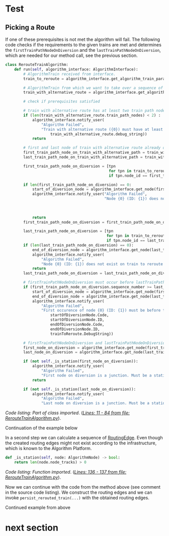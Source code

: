 # Test

## Picking a Route


If one of these prerequisites is not met the algorithm will fail. The following code checks if the requirements to the given trains are met and determines the `firstTrainPathNodeOnDiversion` and the `lastTrainPathNodeOnDiversion`, which are needed for 
our method call, see the previous section.

```python
class RerouteTrainAlgorithm:
    def run(self, algorithm_interface: AlgorithmInterface):
        # AlgorithmTrain received from interface.
        train_to_reroute = algorithm_interface.get_algorithm_train_parameter("trainToReroute")

        # AlgorithmTrain from which we want to take over a sequence of nodes
        train_with_alternative_route = algorithm_interface.get_algorithm_train_parameter("trainWithAlternativeRoute")

        # check if prerequisites satisfied

        # train with alternative route has at least two train path nodes
        if (len(train_with_alternative_route.train_path_nodes) < 2) :
            algorithm_interface.notify_user(
                "Algorithm Failed",
                "Train with alternative route ({0}) must have at least two train path nodes. Algorithm aborted. ".format(
                    train_with_alternative_route.debug_string))
            return

        # first and last node of train with alternative route already occur in the train path of the train to reroute.
        first_train_path_node_on_train_with_alternative_path = train_with_alternative_route.train_path_nodes[0]
        last_train_path_node_on_train_with_alternative_path = train_with_alternative_route.train_path_nodes[-1]

        first_train_path_node_on_diversion = [tpn
                                              for tpn in train_to_reroute.train_path_nodes
                                              if tpn.node_id == first_train_path_node_on_train_with_alternative_path.node_id]

        if len(first_train_path_node_on_diversion) == 0:
            start_of_diversion_node = algorithm_interface.get_node(first_train_path_node_on_train_with_alternative_path.node_id)
            algorithm_interface.notify_user("Algorithm Failed",
                                            "Node {0} (ID: {1}) does not exist on train to reroute ({2}). Algorithm aborted. ".format(
                                                                            startOfDiversionNode.Code,
                                                                            startOfDiversionNode.ID,
                                                                            trainToReroute.DebugString))
            return
        first_train_path_node_on_diversion = first_train_path_node_on_diversion[0]

        last_train_path_node_on_diversion = [tpn
                                             for tpn in train_to_reroute.train_path_nodes
                                             if tpn.node_id == last_train_path_node_on_train_with_alternative_path.node_id]
        if (len(last_train_path_node_on_diversion) == 0):
            end_of_diversion_node = algorithm_interface.get_node(last_train_path_node_on_train_with_alternative_path.node_id)
            algorithm_interface.notify_user(
                "Algorithm Failed",
                "Node {0} (ID: {1}) does not exist on train to reroute ({2}). Algorithm aborted. ".format(endOfDiversionNode.Code, endOfDiversionNode.ID, trainToReroute.DebugString))
            return
        last_train_path_node_on_diversion = last_train_path_node_on_diversion[-1]

        # firstTrainPathNodeOnDiversion must occur before lastTrainPathNodeOnDiversion on the trainToReroute
        if (first_train_path_node_on_diversion.sequence_number >= last_train_path_node_on_diversion.sequence_number):
            start_of_diversion_node = algorithm_interface.get_node(first_train_path_node_on_train_with_alternative_path.node_id)
            end_of_diversion_node = algorithm_interface.get_node(last_train_path_node_on_train_with_alternative_path.node_id)
            algorithm_interface.notify_user(
                "Algorithm Failed",
                "First occurence of node {0} (ID: {1}) must be before the last occurence of node {2}(ID:{3}) on the path of train to reroute ({4}). Algorithm aborted. ".format(
                    startOfDiversionNode.Code,
                    startOfDiversionNode.ID,
                    endOfDiversionNode.Code,
                    endOfDiversionNode.ID,
                    trainToReroute.DebugString))

        # firstTrainPathNodeOnDiversion and lastTrainPathNodeOnDiversion are stations
        first_node_on_diversion = algorithm_interface.get_node(first_train_path_node_on_diversion.node_id)
        last_node_on_diversion = algorithm_interface.get_node(last_train_path_node_on_diversion.node_id)

        if (not self._is_station(first_node_on_diversion)):
            algorithm_interface.notify_user(
                "Algorithm Failed",
                "First node on diversion is a junction. Must be a station.")
            return

        if (not self._is_station(last_node_on_diversion)):
            algorithm_interface.notify_user(
                "Algorithm Failed",
                "Last node on diversion is a junction. Must be a station.")

```
_Code listing: Part of class imported_. ([_Lines: 11 - 84 from file: RerouteTrainAlgorithm.py_](../source/RerouteTrainAlgorithm.py#L11-L84)).

Continuation of the example below


In a second step we can calculate a sequence of [RoutingEdge](../../../py_client/aidm/aidm_routing_edge_classes.py). Even though the created routing edges might not exist according to the infrastructure, which is known to 
the Algorithm Platform. 

```python
def _is_station(self, node: AlgorithmNode) -> bool:
    return len(node.node_tracks) > 0
```
_Code listing: Function imported_. ([_Lines: 136 - 137 from file: RerouteTrainAlgorithm.py_](../source/RerouteTrainAlgorithm.py#L136-L137)).

Now we can continue with the code from the method above (see comment in the source code listing). We construct the routing edges and we can invoke `persist_rerouted_train(...)` with the obtained routing edges.

Continued example from above

# next section